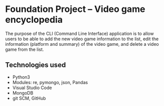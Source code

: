 ﻿# Foundation Project – Video game encyclopedia
 The purpose of the CLI (Command Line Interface) application is to allow users to be able to add the new video game information to the list, edit the information (platform and summary) of the video game, and delete a video game from the list.

## Technologies used 
- Python3
 - Modules: re, pymongo, json, Pandas
- Visual Studio Code
- MongoDB
- git SCM, GitHub
